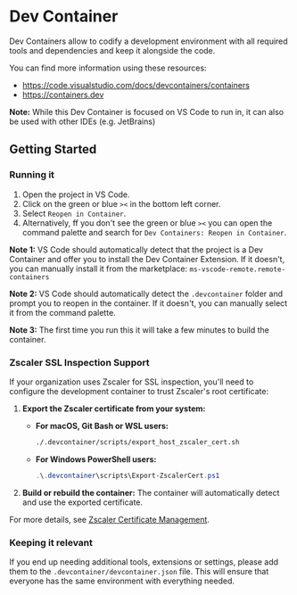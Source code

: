 # Dev Container

Dev Containers allow to codify a development environment with all required tools and dependencies and keep it alongside the code.

You can find more information using these resources:

- <https://code.visualstudio.com/docs/devcontainers/containers>
- <https://containers.dev>

**Note:** While this Dev Container is focused on VS Code to run in, it can also be used with other IDEs (e.g. JetBrains)

## Getting Started

### Running it

1. Open the project in VS Code.
1. Click on the green or blue `><` in the bottom left corner.
1. Select `Reopen in Container`.
1. Alternatively, ff you don't see the green or blue `><` you can open the command palette and search for `Dev Containers: Reopen in Container`.

**Note 1:** VS Code should automatically detect that the project is a Dev Container and offer you to install the Dev Container Extension. If it doesn't, you can manually install it from the marketplace: `ms-vscode-remote.remote-containers`

**Note 2:** VS Code should automatically detect the `.devcontainer` folder and prompt you to reopen in the container. If it doesn't, you can manually select it from the command palette.

**Note 3:** The first time you run this it will take a few minutes to build the container.

### Zscaler SSL Inspection Support

If your organization uses Zscaler for SSL inspection, you'll need to configure the development container to trust Zscaler's root certificate:

1. **Export the Zscaler certificate from your system:**

   - **For macOS, Git Bash or WSL users:**
     ```bash
     ./.devcontainer/scripts/export_host_zscaler_cert.sh
     ```

   - **For Windows PowerShell users:**
     ```powershell
     .\.devcontainer\scripts\Export-ZscalerCert.ps1
     ```

2. **Build or rebuild the container:**
   The container will automatically detect and use the exported certificate.

For more details, see [Zscaler Certificate Management](./scripts/README.md).

### Keeping it relevant

If you end up needing additional tools, extensions or settings, please add them to the `.devcontainer/devcontainer.json` file. This will ensure that everyone has the same environment with everything needed.
